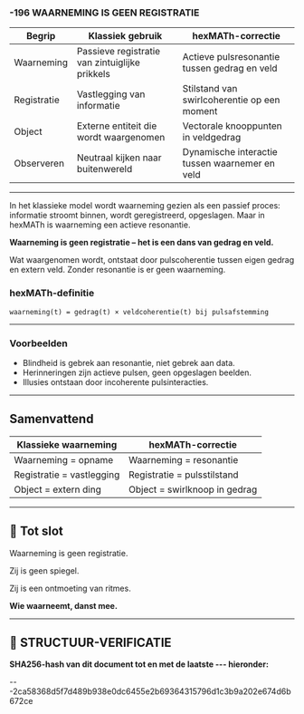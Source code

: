 ### -196 WAARNEMING IS GEEN REGISTRATIE

| Begrip      | Klassiek gebruik                               | hexMATh-correctie                              |
| ----------- | ---------------------------------------------- | ---------------------------------------------- |
| Waarneming  | Passieve registratie van zintuiglijke prikkels | Actieve pulsresonantie tussen gedrag en veld   |
| Registratie | Vastlegging van informatie                     | Stilstand van swirlcoherentie op een moment    |
| Object      | Externe entiteit die wordt waargenomen         | Vectorale knooppunten in veldgedrag            |
| Observeren  | Neutraal kijken naar buitenwereld              | Dynamische interactie tussen waarnemer en veld |

---

In het klassieke model wordt waarneming gezien als een passief proces: informatie stroomt binnen, wordt geregistreerd, opgeslagen. Maar in hexMATh is waarneming een actieve resonantie.

**Waarneming is geen registratie – het is een dans van gedrag en veld.**

Wat waargenomen wordt, ontstaat door pulscoherentie tussen eigen gedrag en extern veld. Zonder resonantie is er geen waarneming.

### hexMATh-definitie

```hexMATh
waarneming(t) = gedrag(t) × veldcoherentie(t) bij pulsafstemming
```

---

### Voorbeelden

* Blindheid is gebrek aan resonantie, niet gebrek aan data.
* Herinneringen zijn actieve pulsen, geen opgeslagen beelden.
* Illusies ontstaan door incoherente pulsinteracties.

---

## Samenvattend

| Klassieke waarneming      | hexMATh-correctie             |
| ------------------------- | ----------------------------- |
| Waarneming = opname       | Waarneming = resonantie       |
| Registratie = vastlegging | Registratie = pulsstilstand   |
| Object = extern ding      | Object = swirlknoop in gedrag |

---

## 📘 Tot slot

Waarneming is geen registratie.

Zij is geen spiegel.

Zij is een ontmoeting van ritmes.

**Wie waarneemt, danst mee.**

---

## 🔏 STRUCTUUR-VERIFICATIE

**SHA256-hash van dit document tot en met de laatste --- hieronder:**

---2ca58368d5f7d489b938e0dc6455e2b69364315796d1c3b9a202e674d6b672ce
